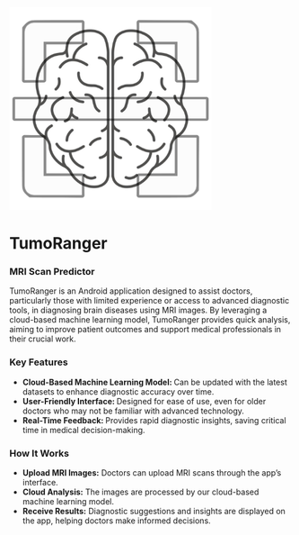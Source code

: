 <img src=".github/Assets/TumoRanger.jpg" width="360"/>

# TumoRanger

### MRI Scan Predictor 
TumoRanger is an Android application designed to assist doctors, particularly those with limited experience or access to advanced diagnostic tools, in diagnosing brain diseases using MRI images. By leveraging a cloud-based machine learning model, TumoRanger provides quick analysis, aiming to improve patient outcomes and support medical professionals in their crucial work. 

### Key Features
* <b> Cloud-Based Machine Learning Model: </b> Can be updated with the latest datasets to enhance diagnostic accuracy over time.
* <b> User-Friendly Interface: </b> Designed for ease of use, even for older doctors who may not be familiar with advanced technology.
* <b> Real-Time Feedback: </b> Provides rapid diagnostic insights, saving critical time in medical decision-making.
### How It Works
* <b> Upload MRI Images:</b> Doctors can upload MRI scans through the app’s interface.
* <b> Cloud Analysis:</b> The images are processed by our cloud-based machine learning model.
* <b> Receive Results:</b> Diagnostic suggestions and insights are displayed on the app, helping doctors make informed decisions.
